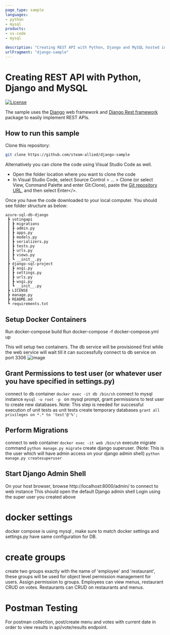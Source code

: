 ```yaml
---
page_type: sample
languages:
- python
- mysql
products:
- vs-code
- mysql

description: "Creating REST API with Python, Django and MySQL hosted in docker"
urlFragment: "django-sample"
---
```


# Creating REST API with Python, Django and MySQL

[![License](https://img.shields.io/badge/license-MIT-green.svg)](https://github.com/azure-samples/azure-sql-db-django/blob/main/LICENSE)

The sample uses the [Django](https://www.djangoproject.com/) web framework and [Django Rest framework](https://www.django-rest-framework.org/) package to easily implement REST APIs.

## How to run this sample

Clone this repository:

```bash
git clone https://github.com/steam-allied/django-sample
```

Alternatively you can clone the code using Visual Studio Code as well.

- Open the folder location where you want to clone the code
- In Visual Studio Code, select Source Control > ... > Clone (or select View, Command Palette and enter Git:Clone), paste the [Git repository URL](https://github.com/steam-allied/django-sample.git), and then select Enter</>.

Once you have the code downloaded to your local computer. You should see folder structure as below:

```properties
azure-sql-db-django
 ┣ votingapi
 ┃ ┣ migrations
 ┃ ┣ admin.py
 ┃ ┣ apps.py
 ┃ ┣ models.py
 ┃ ┣ serializers.py
 ┃ ┣ tests.py
 ┃ ┣ urls.py
 ┃ ┣ views.py
 ┃ ┗ __init__.py
 ┣ django-sql-project
 ┃ ┣ asgi.py
 ┃ ┣ settings.py
 ┃ ┣ urls.py
 ┃ ┣ wsgi.py
 ┃ ┗ __init__.py
 ┣ LICENSE
 ┣ manage.py
 ┣ README.md
 ┗ requirements.txt
```
## Setup Docker Containers
Run docker-compose build
Run docker-compose -f docker-compose.yml up

This will setup two containers. The db service will be provisioned first while the web service will wait till it can successfully connect to db service on port 3306 
![image](https://user-images.githubusercontent.com/16245910/157485207-7608928e-85c9-4588-8d67-003c34a29bff.png)

## Grant Permissions to test user (or whatever user you have specified in settings.py)
connect to db container
```docker exec -it db /bin/sh```
connect to mysql instance
```mysql -u root -p ```
on mysql prompt, grant permissions to test user to create new databases. Note: This step is needed for successful execution of unit tests as unit tests create temporary databases
```grant all privileges on *.* to 'test'@'%';```

## Perform Migrations
connect to web container
```docker exec -it web /bin/sh```
execute migrate command
```python manage.py migrate```
create django superuser. (Note: This is the user which will have admin access on your django admin shell)
```python manage.py createsuperuser```

## Start Django Admin Shell
On your host browser, browse http://localhost:8000/admin/ to connect to web instance
This should open the default Django admin shell
Login using the super user you created above


# docker settings
docker compose is using mysql , make sure to match docker settings and settings.py have same configuration for DB.

# create groups
create two groups exactly with the name of 'employee' and 'restaurant', these groups will be used for object level permission management for users. Assign permission to groups. 
Employees can view menus, restaurant CRUD on votes.
Restaurants can CRUD on restaurants and menus. 

# Postman Testing 
For postman collection, post/create menu and votes with current date in order to view results in api/vote/results endpoint.
